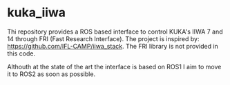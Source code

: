 # kuka_iiwa

Thi repository provides a ROS based interface to control KUKA's IIWA 7 and 14 through FRI (Fast Research Interface). The project is inspired by: https://github.com/IFL-CAMP/iiwa_stack. The FRI library is not provided in this code.

Althouth at the state of the art the interface is based on ROS1 I aim to move it to ROS2 as soon as possible.
